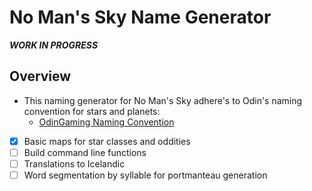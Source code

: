 # No Man's Sky Name Generator

***WORK IN PROGRESS***

## Overview

* This naming generator for No Man's Sky adhere's to Odin's naming convention for stars and planets:
  * <a href=https://www.odingaming.com/2018/01/15/no-mans-sky-naming-convention>OdinGaming Naming Convention</a>

* [x] Basic maps for star classes and oddities
* [ ] Build command line functions
* [ ] Translations to Icelandic
* [ ] Word segmentation by syllable for portmanteau generation
